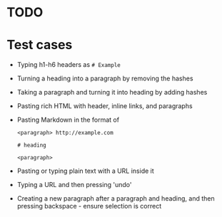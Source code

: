 # TODO

# Test cases

- Typing h1-h6 headers as `# Example`
- Turning a heading into a paragraph by removing the hashes
- Taking a paragraph and turning it into heading by adding hashes
- Pasting rich HTML with header, inline links, and paragraphs
- Pasting Markdown in the format of

  ```
  <paragraph> http://example.com

  # heading

  <paragraph>
  ```

- Pasting or typing plain text with a URL inside it
- Typing a URL and then pressing 'undo'
- Creating a new paragraph after a paragraph and heading, and then pressing backspace - ensure selection is correct
